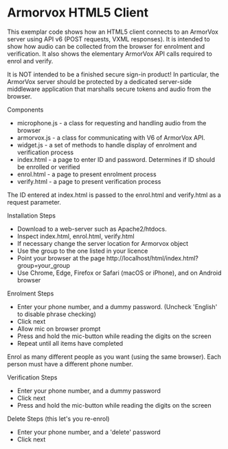 # Armorvox HTML5 Client

This exemplar code shows how an HTML5 client connects to an ArmorVox server using API v6 (POST requests, VXML responses).
It is intended to show how audio can be collected from the browser for enrolment and verification. It also shows the elementary ArmorVox API calls required to enrol and verify.

It is NOT intended to be a finished secure sign-in product! In particular, the ArmorVox server should be protected by a dedicated server-side middleware application that marshalls secure tokens and audio from the browser.

Components
* microphone.js - a class for requesting and handling audio from the browser
* armorvox.js - a class for communicating with V6 of ArmorVox API.
* widget.js - a set of methods to handle display of enrolment and verification process
* index.html - a page to enter ID and password. Determines if ID should be enrolled or verified
* enrol.html - a page to present enrolment process
* verify.html - a page to present verification process

The ID entered at index.html is passed to the enrol.html and verify.html as a request parameter. 

Installation Steps
* Download to a web-server such as Apache2/htdocs. 
* Inspect index.html, enrol.html, verify.html
* If necessary change the server location for Armorvox object
* Use the group to the one listed in your licence
* Point your browser at the page http://localhost/html/index.html?group=your_group
* Use Chrome, Edge, Firefox or Safari (macOS or iPhone), and on Android browser

Enrolment Steps
* Enter your phone number, and a dummy password. (Uncheck 'English' to disable phrase checking)
* Click next
* Allow mic on browser prompt
* Press and hold the mic-button while reading the digits on the screen
* Repeat until all items have completed

Enrol as many different people as you want (using the same browser). Each person must have a different phone number.

Verification Steps
* Enter your phone number, and a dummy password
* Click next
* Press and hold the mic-button while reading the digits on the screen

Delete Steps (this let's you re-enrol)
* Enter your phone number, and a 'delete' password
* Click next


